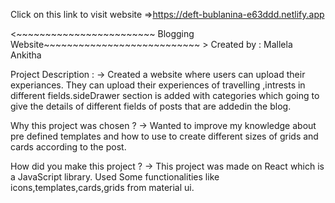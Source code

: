 Click on this link to visit website =>https://deft-bublanina-e63ddd.netlify.app

<~~~~~~~~~~~~~~~~~~~~~~~~ Blogging Website~~~~~~~~~~~~~~~~~~~~~~~~~~~ >
Created by : Mallela Ankitha

Project Description : -> Created a website where users can upload  their experiances. They can upload their experiences of travelling ,intrests in different fields.sideDrawer section is added with categories which going to give the details of different fields of posts that are addedin the blog.

Why this project was chosen ? -> Wanted to improve my knowledge about pre defined templates and how to use to create different sizes of grids and cards according to the post. 

How did you make this project ? -> This project was made on React which is a JavaScript library. Used Some functionalities like icons,templates,cards,grids from material ui.

